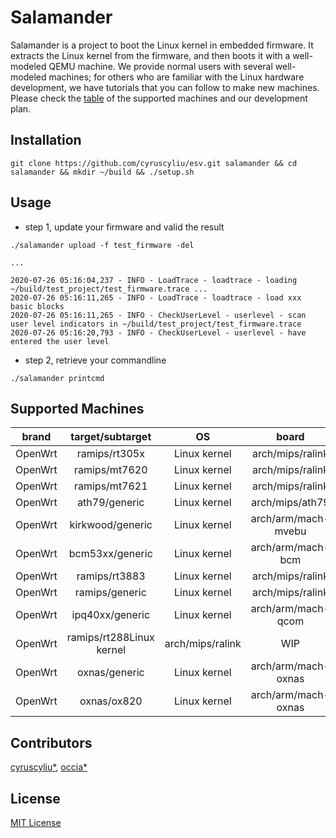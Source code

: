 # Salamander

Salamander is a project to boot the Linux kernel in embedded firmware.
It extracts the Linux kernel from the firmware, and then boots it with a well-modeled QEMU machine.
We provide normal users with several well-modeled machines; 
for others who are familiar with the Linux hardware development, we have tutorials that you can follow to make new machines. 
Please check the [table](#supported-machines) of the supported machines and our development plan.

## Installation

```shell script
git clone https://github.com/cyruscyliu/esv.git salamander && cd salamander && mkdir ~/build && ./setup.sh
```

## Usage

+ step 1, update your firmware and valid the result

```
./salamander upload -f test_firmware -del

...

2020-07-26 05:16:04,237 - INFO - LoadTrace - loadtrace - loading ~/build/test_project/test_firmware.trace ...
2020-07-26 05:16:11,265 - INFO - LoadTrace - loadtrace - load xxx basic blocks
2020-07-26 05:16:11,265 - INFO - CheckUserLevel - userlevel - scan user level indicators in ~/build/test_project/test_firmware.trace
2020-07-26 05:16:20,793 - INFO - CheckUserLevel - userlevel - have entered the user level
```

+ step 2, retrieve your commandline

```
./salamander printcmd
```

## Supported Machines

|brand|target/subtarget|OS|board|note|
|:---:|:---:|:---:|:---:|:---:|
|OpenWrt|ramips/rt305x|Linux kernel|arch/mips/ralink|status|
|OpenWrt|ramips/mt7620|Linux kernel|arch/mips/ralink|WIP|
|OpenWrt|ramips/mt7621|Linux kernel|arch/mips/ralink|WIP|
|OpenWrt|ath79/generic|Linux kernel|arch/mips/ath79|done|
|OpenWrt|kirkwood/generic|Linux kernel|arch/arm/mach-mvebu|done|
|OpenWrt|bcm53xx/generic|Linux kernel|arch/arm/mach-bcm|done|
|OpenWrt|ramips/rt3883|Linux kernel|arch/mips/ralink|WIP|
|OpenWrt|ramips/generic|Linux kernel|arch/mips/ralink|WIP|
|OpenWrt|ipq40xx/generic|Linux kernel|arch/arm/mach-qcom|WIP|
|OpenWrt|ramips/rt288Linux kernel|arch/mips/ralink|WIP|
|OpenWrt|oxnas/generic|Linux kernel|arch/arm/mach-oxnas|done|
|OpenWrt|oxnas/ox820|Linux kernel|arch/arm/mach-oxnas|done|


## Contributors
[cyruscyliu*](https://github.com/cyruscyliu/esv), [occia*](https://github.com/occia)

## License
[MIT License](./LICENSE)
